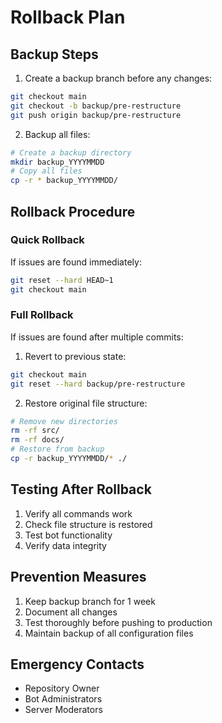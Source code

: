 # Rollback Plan

## Backup Steps
1. Create a backup branch before any changes:
```bash
git checkout main
git checkout -b backup/pre-restructure
git push origin backup/pre-restructure
```

2. Backup all files:
```bash
# Create a backup directory
mkdir backup_YYYYMMDD
# Copy all files
cp -r * backup_YYYYMMDD/
```

## Rollback Procedure

### Quick Rollback
If issues are found immediately:
```bash
git reset --hard HEAD~1
git checkout main
```

### Full Rollback
If issues are found after multiple commits:
1. Revert to previous state:
```bash
git checkout main
git reset --hard backup/pre-restructure
```

2. Restore original file structure:
```bash
# Remove new directories
rm -rf src/
rm -rf docs/
# Restore from backup
cp -r backup_YYYYMMDD/* ./
```

## Testing After Rollback
1. Verify all commands work
2. Check file structure is restored
3. Test bot functionality
4. Verify data integrity

## Prevention Measures
1. Keep backup branch for 1 week
2. Document all changes
3. Test thoroughly before pushing to production
4. Maintain backup of all configuration files

## Emergency Contacts
- Repository Owner
- Bot Administrators
- Server Moderators